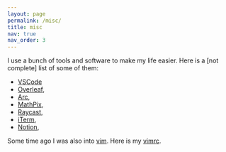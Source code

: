 ```yaml
---
layout: page
permalink: /misc/
title: misc
nav: true
nav_order: 3
---
```


I use a bunch of tools and software to make my life easier. Here is a [not complete] list of some of them:

- [VSCode](https://code.visualstudio.com/)
- [Overleaf](https://www.overleaf.com),
- [Arc](https://arc.net/),
- [MathPix](https://mathpix.com),
- [Raycast](https://www.raycast.com/),
- [iTerm](https://iterm2.com/),
- [Notion](https://www.notion.so/),

Some time ago I was also into [vim](https://www.vim.org/). Here is my [vimrc](../assets/vimrc).
